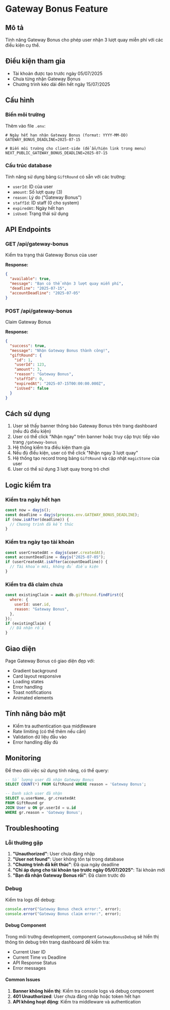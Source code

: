 # Gateway Bonus Feature

## Mô tả
Tính năng Gateway Bonus cho phép user nhận 3 lượt quay miễn phí với các điều kiện cụ thể.

## Điều kiện tham gia
- Tài khoản được tạo trước ngày 05/07/2025
- Chưa từng nhận Gateway Bonus
- Chương trình kéo dài đến hết ngày 15/07/2025

## Cấu hình

### Biến môi trường
Thêm vào file `.env`:

```env
# Ngày hết hạn nhận Gateway Bonus (format: YYYY-MM-DD)
GATEWAY_BONUS_DEADLINE=2025-07-15

# Biến môi trường cho client-side (để ẩn/hiện link trong menu)
NEXT_PUBLIC_GATEWAY_BONUS_DEADLINE=2025-07-15
```

### Cấu trúc database
Tính năng sử dụng bảng `GiftRound` có sẵn với các trường:
- `userId`: ID của user
- `amount`: Số lượt quay (3)
- `reason`: Lý do ("Gateway Bonus")
- `staffId`: ID staff (0 cho system)
- `expiredAt`: Ngày hết hạn
- `isUsed`: Trạng thái sử dụng

## API Endpoints

### GET /api/gateway-bonus
Kiểm tra trạng thái Gateway Bonus của user

**Response:**
```json
{
  "available": true,
  "message": "Bạn có thể nhận 3 lượt quay miễn phí",
  "deadline": "2025-07-15",
  "accountDeadline": "2025-07-05"
}
```

### POST /api/gateway-bonus
Claim Gateway Bonus

**Response:**
```json
{
  "success": true,
  "message": "Nhận Gateway Bonus thành công!",
  "giftRound": {
    "id": 1,
    "userId": 123,
    "amount": 3,
    "reason": "Gateway Bonus",
    "staffId": 0,
    "expiredAt": "2025-07-15T00:00:00.000Z",
    "isUsed": false
  }
}
```

## Cách sử dụng

1. User sẽ thấy banner thông báo Gateway Bonus trên trang dashboard (nếu đủ điều kiện)
2. User có thể click "Nhận ngay" trên banner hoặc truy cập trực tiếp vào trang `/gateway-bonus`
3. Hệ thống kiểm tra điều kiện tham gia
4. Nếu đủ điều kiện, user có thể click "Nhận ngay 3 lượt quay"
5. Hệ thống tạo record trong bảng `GiftRound` và cập nhật `magicStone` của user
6. User có thể sử dụng 3 lượt quay trong trò chơi

## Logic kiểm tra

### Kiểm tra ngày hết hạn
```javascript
const now = dayjs();
const deadline = dayjs(process.env.GATEWAY_BONUS_DEADLINE);
if (now.isAfter(deadline)) {
  // Chương trình đã kết thúc
}
```

### Kiểm tra ngày tạo tài khoản
```javascript
const userCreatedAt = dayjs(user.createdAt);
const accountDeadline = dayjs("2025-07-05");
if (userCreatedAt.isAfter(accountDeadline)) {
  // Tài khoản mới, không đủ điều kiện
}
```

### Kiểm tra đã claim chưa
```javascript
const existingClaim = await db.giftRound.findFirst({
  where: {
    userId: user.id,
    reason: "Gateway Bonus",
  },
});
if (existingClaim) {
  // Đã nhận rồi
}
```

## Giao diện

Page Gateway Bonus có giao diện đẹp với:
- Gradient background
- Card layout responsive
- Loading states
- Error handling
- Toast notifications
- Animated elements

## Tính năng bảo mật

- Kiểm tra authentication qua middleware
- Rate limiting (có thể thêm nếu cần)
- Validation dữ liệu đầu vào
- Error handling đầy đủ

## Monitoring

Để theo dõi việc sử dụng tính năng, có thể query:

```sql
-- Số lượng user đã nhận Gateway Bonus
SELECT COUNT(*) FROM GiftRound WHERE reason = 'Gateway Bonus';

-- Danh sách user đã nhận
SELECT u.userName, gr.createdAt 
FROM GiftRound gr 
JOIN User u ON gr.userId = u.id 
WHERE gr.reason = 'Gateway Bonus';
```

## Troubleshooting

### Lỗi thường gặp

1. **"Unauthorized"**: User chưa đăng nhập
2. **"User not found"**: User không tồn tại trong database
3. **"Chương trình đã kết thúc"**: Đã qua ngày deadline
4. **"Chỉ áp dụng cho tài khoản tạo trước ngày 05/07/2025"**: Tài khoản mới
5. **"Bạn đã nhận Gateway Bonus rồi"**: Đã claim trước đó

### Debug

Kiểm tra logs để debug:
```javascript
console.error("Gateway Bonus check error:", error);
console.error("Gateway Bonus claim error:", error);
```

#### Debug Component
Trong môi trường development, component `GatewayBonusDebug` sẽ hiển thị thông tin debug trên trang dashboard để kiểm tra:
- Current User ID
- Current Time vs Deadline
- API Response Status
- Error messages

#### Common Issues
1. **Banner không hiển thị**: Kiểm tra console logs và debug component
2. **401 Unauthorized**: User chưa đăng nhập hoặc token hết hạn
3. **API không hoạt động**: Kiểm tra middleware và authentication 